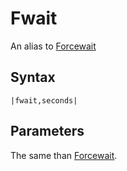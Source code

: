 # Fwait

An alias to [Forcewait](Forcewait.md)

## Syntax

````
|fwait,seconds|
````

## Parameters

The same than [Forcewait](Forcewait.md).
